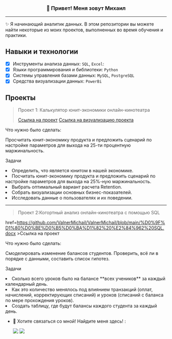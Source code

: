 <h3 align="center">👋 Привет! Меня зовут Михаил</h3>
<p align="center">
  
</p>

 <!-- About section -->

---
✨ Я начинающий аналитик данных. В этом репозитории вы можете найти некоторые из моих проектов, выполненных во время обучения и практики. 
## Навыки и технологии
- [x] Инструменты анализа данных: ``SQL``, ``Excel``: 
- [x] Языки программирования и библиотеки: ``Python`` 
- [x] Системы управления базами данных: ``MySQL``, ``PostgreSQL``
- [x] Средства визуализации данных: ``PowerBi`` 

## Проекты
> <p>Проект 1: Калькулятор юнит-экономики онлайн-кинотеатра</p>
> <a href=https://github.com/ValnerMichail/ValnerMichail/blob/main/%D0%9F%D1%80%D0%BE%D0%B5%D0%BA%D1%82%20%E2%84%961.1.xlsx>Ссылка на проект</a>
> <a href=https://github.com/ValnerMichail/ValnerMichail/blob/main/%D0%9F%D1%80%D0%BE%D0%B5%D0%BA%D1%82%20%E2%84%961%20%D0%92%D0%B8%D0%B7%D1%83%D0%B0%D0%BB%D0%B8%D0%B7%D0%B0%D1%86%D0%B8%D1%8F%20.png >Ссылка на визуализацию проекта</a>
<p>Что нужно было сделать:<p>
Просчитать юнит-экономику продукта и предложить сценарий по настройке параметров для выхода на 25-ти процентную маржинальность.
  
Задачи 
<li> Определить, что является юнитом в нашей экономике.</li>
<li>  Посчитать юнит-экономику продукта и предложить сценарий по настройке параметров для выхода на 25%-ную маржинальность.</li>
<li>  Выбрать оптимальный вариант расчета Retention. </li>
<li>  Собрать визуализации основных бизнес-показателей.</li>
<li>  Исследовать данные о пользователях и их поведении.</li>
<hr>

  
> <p>Проект 2:Когортный анализ онлайн-кинотеатра с помощью SQL</p>
href=https://github.com/ValnerMichail/ValnerMichail/blob/main/%D0%9F%D1%80%D0%BE%D0%B5%D0%BA%D1%82%20%E2%84%962%20SQL.docx >Ссылка на проект</a>
<p>Что нужно было сделать:<p> 
Cмоделировать изменение балансов студентов. Проверить, всё ли в порядке с данными, составить список гипотез.
  
Задачи
<li> Сколько всего уроков было на балансе **всех учеников** за каждый календарный день.</li>
<li> Как это количество менялось под влиянием транзакций (оплат, начислений, корректирующих списаний) и уроков (списаний с баланса по мере прохождения уроков).</li>
<li> Создать таблицу, где будут балансы каждого студента за каждый день.</li>

- 📣 Хотите связаться со мной! Найдите меня здесь! :<br/>
  
  <a href="https://instagram.com/mvalner"><img src="https://img.shields.io/badge/instagram-E4405F.svg?style=for-the-badge&logo=instagram&logoColor=white"/></a>
  <a href="https://linkedin.com/in/mihail-valner-49a753b2"><img src="https://img.shields.io/badge/linkedin-0077B5.svg?style=for-the-badge&logo=linkedin&logoColor=white"/></a>
